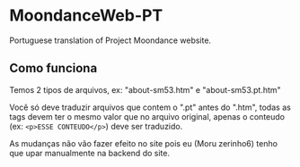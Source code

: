 # MoondanceWeb-PT

Portuguese translation of Project Moondance website.

## Como funciona

Temos 2 tipos de arquivos, ex: "about-sm53.htm" e "about-sm53.pt.htm"

Você só deve traduzir arquivos que contem o ".pt" antes do ".htm", todas as tags devem ter o mesmo valor que no arquivo original, apenas o conteudo (ex: ``<p>ESSE CONTEUDO</p>``) deve ser traduzido.

As mudanças não vão fazer efeito no site pois eu (Moru zerinho6) tenho que upar manualmente na backend do site.
